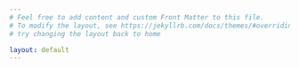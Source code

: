 ```yaml
---
# Feel free to add content and custom Front Matter to this file.
# To modify the layout, see https://jekyllrb.com/docs/themes/#overriding-theme-defaults
# try changing the layout back to home

layout: default
---
```

